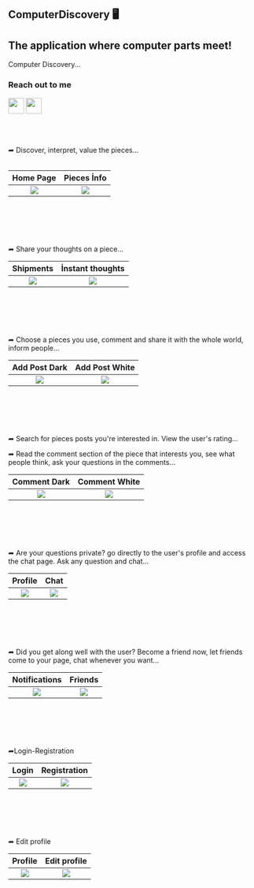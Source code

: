 ## ComputerDiscovery 🖥


## The application where computer parts meet!

Computer Discovery...



### Reach out to me    


[<img height="32" width="32" src="https://unpkg.com/simple-icons@v7/icons/twitter.svg"/>][twitter] 
[<img height="32" width="32" src="https://unpkg.com/simple-icons@v7/icons/linkedin.svg"/>][linkedin]



[twitter]: https://twitter.com/kutaykrm61
[linkedin]: https://www.linkedin.com/in/kutay-kerem-754016238/


<br />
<br />


➦ Discover, interpret, value the pieces...
<br />
<br />



Home Page            |   Pieces İnfo
:-------------------------:|:-------------------------:
![](https://user-images.githubusercontent.com/96310892/197354033-da11ba8f-e4c2-4e7e-a602-d4922d09252d.png)  |  ![](https://user-images.githubusercontent.com/96310892/197354037-3f0d397f-8942-4828-844a-875ad1a2a59b.png)

<br />
<br />
<br />
<br />

➦ Share your thoughts on a piece...


Shipments            |   İnstant thoughts
:-------------------------:|:-------------------------:
![](https://user-images.githubusercontent.com/96310892/197352273-04ccb313-8e80-464f-83ab-72c26d843b09.png)  |  ![](https://user-images.githubusercontent.com/96310892/197352296-173fdd8e-51a9-4452-a0fc-b1cce6215b12.png)

<br />
<br />
<br />
<br />

➦ Choose a pieces you use, comment and share it with the whole world, inform people...

Add Post Dark             | Add Post White
:-------------------------:|:-------------------------:
![](https://user-images.githubusercontent.com/96310892/197352481-d75eab06-c7c6-4da8-a76d-a15f20b0bbea.png)  |  ![](https://user-images.githubusercontent.com/96310892/197352519-ad989e43-6b81-41ed-8604-f97b9907a521.png)

<br />
<br />
<br />
<br />

➦ Search for pieces posts you're interested in. View the user's rating...

➦ Read the comment section of the piece that interests you, see what people think, ask your questions in the comments...

Comment Dark             | Comment White
:-------------------------:|:-------------------------:
![](https://user-images.githubusercontent.com/96310892/197352665-ad55d3d7-ee96-4791-8a93-1335ef02d104.png)  | ![](https://user-images.githubusercontent.com/96310892/197352683-debb546c-cc17-4ef0-a161-e96ace345e2d.png)

<br />
<br />
<br />
<br />

➦ Are your questions private? go directly to the user's profile and access the chat page. Ask any question and chat...

Profile             |  Chat
:-------------------------:|:-------------------------:
![](https://user-images.githubusercontent.com/96310892/197353027-990f15ce-66d0-4e7f-92b8-d37dcb651fe6.png)  |  ![](https://user-images.githubusercontent.com/96310892/197352810-b6289686-6143-431f-a575-56f3e2bf0dc1.png)

<br />
<br />
<br />
<br />

➦ Did you get along well with the user? Become a friend now, let friends come to your page, chat whenever you want...

Notifications             |  Friends
:-------------------------:|:-------------------------:
![](https://user-images.githubusercontent.com/96310892/197353149-adb58ad6-e7fc-4cae-a0d9-899c317d90a4.png)  |  ![](https://user-images.githubusercontent.com/96310892/197353153-4dcec38e-fe7d-46f5-b214-a85e6b96f7f9.png)

<br />
<br />
<br />
<br />

➦Login-Registration

Login            |  Registration
:-------------------------:|:-------------------------:
![](https://user-images.githubusercontent.com/96310892/197353970-0e3d47d6-ad39-4790-b9ff-6ef2b752ccee.png)  |  ![](https://user-images.githubusercontent.com/96310892/197353983-d5940d2b-55fb-4810-a58f-03bb6e22f031.png)

<br />
<br />
<br />
<br />

➦ Edit profile

Profile            |  Edit profile
:-------------------------:|:-------------------------:
![](https://user-images.githubusercontent.com/96310892/197353340-150d999c-caac-4a36-b64a-c93d853cdd5f.png)  |  ![](https://user-images.githubusercontent.com/96310892/197353354-29aa4698-b9ea-441a-b648-1247fc36a52b.png)





